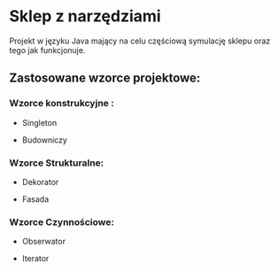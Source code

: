 # Sklep z narzędziami

Projekt w języku Java mający na celu częściową symulację sklepu oraz tego jak funkcjonuje.

## Zastosowane wzorce projektowe:

### Wzorce konstrukcyjne :

- Singleton

- Budowniczy

### Wzorce Strukturalne:

- Dekorator

- Fasada

### Wzorce Czynnościowe:

- Obserwator

- Iterator
